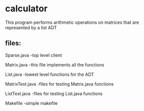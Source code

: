 calculator
===
This program performs arithmetic operations on matrices that are represented by a list ADT

## files:

Sparse.java -top level client

Matrix.java -this file implements all the functions

List.java -lowest level functions for the ADT

MatrixTest.java -files for testing Matrix.java functions

ListTest.java -files for testing List.java functions

Makefile -simple makefile
